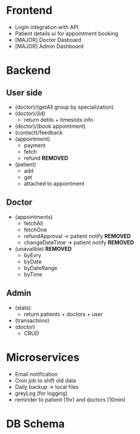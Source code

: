 # Frontend
-   Login integration with API
-   Patient details ui for appointment booking
-   [MAJOR] Doctor Dasboard
-   [MAJOR] Admin Dashboard

# Backend 
## User side
-   (doctor)/(getAll group by specialization)
-   (doctor)/(id)
    - return detils + timeslots info
-   (doctor)/(book appointment)
-   (contact)/feedback
-   (appointment)
    - payment
    - fetch
    - refund **REMOVED**
-   (patient)
    - add
    - get
    - attached to appointment

## Doctor
- (appointments)
    - fetchAll
    - fetchOne
    - refundApproval -> patient notify **REMOVED**
    - changeDateTime -> patient notify **REMOVED**
- (unavailble) **REMOVED**
    - byEvry
    - byDate
    - byDateRange
    - byTime

## Admin
- (stats)
    - return patients + doctors + user
- (transactions)
- (doctor)
    - CRUD
    
# Microservices
- Email notification
- Cron job to shift old data
- Daily backup -> local files
- greyLog (for logging)
- reminder to patient (1hr) and doctors (10min)

# DB Schema
